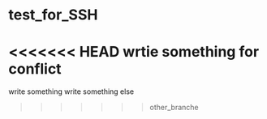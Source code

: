 # test_for_SSH
<<<<<<< HEAD
wrtie something for conflict
=======
write something
write something else
>>>>>>> other_branche
